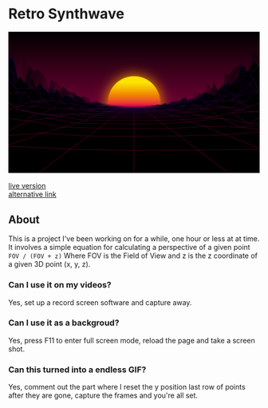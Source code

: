 # Retro Synthwave

![screenshot](screenshot.png)

[live version](https://victorribeiro.com/random4)  
[alternative link](https://victorqribeiro.github.io/retroSynthwave/)  

## About

This is a project I've been working on for a while, one hour or less at at time. It involves a simple equation for calculating a perspective of a given point `FOV / (FOV + z)` Where FOV is the Field of View and z is the z coordinate of a given 3D point (x, y, z).

### Can I use it on my videos?
Yes, set up a record screen software and capture away.

### Can I use it as a backgroud?
Yes, press F11 to enter full screen mode, reload the page and take a screen shot.

### Can this turned into a endless GIF?
Yes, comment out the part where I reset the y position last row of points after they are gone, capture the frames and you're all set.
